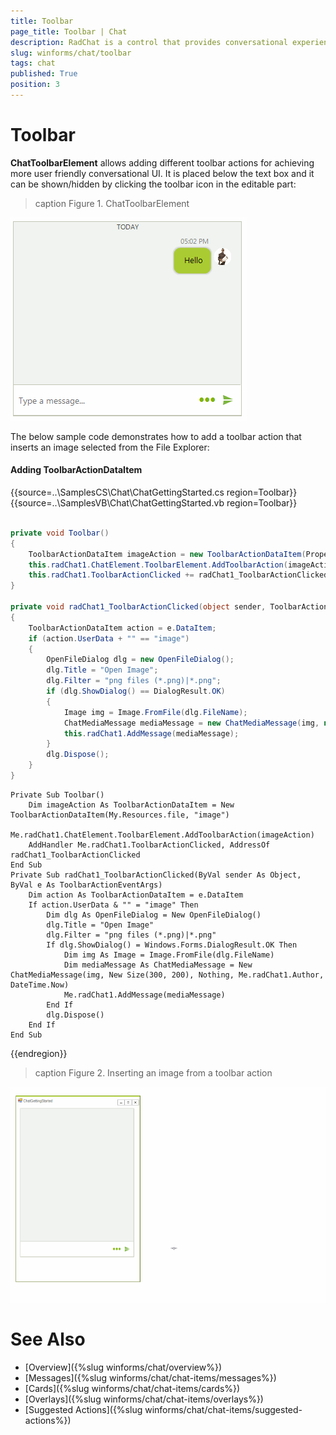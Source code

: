 ```yaml
---
title: Toolbar
page_title: Toolbar | Chat
description: RadChat is a control that provides conversational experience
slug: winforms/chat/toolbar
tags: chat
published: True
position: 3 
---
```


# Toolbar 

**ChatToolbarElement** allows adding different toolbar actions for achieving more user friendly conversational UI. It is placed below the text box and it can be shown/hidden by clicking the toolbar icon in the editable part:

>caption Figure 1. ChatToolbarElement

![winforms/chat-items-toolbar 002](images/chat-items-toolbar002.gif) 
 
The below sample code demonstrates how to add a toolbar action that inserts an image selected from the File Explorer:

#### Adding ToolbarActionDataItem

{{source=..\SamplesCS\Chat\ChatGettingStarted.cs region=Toolbar}} 
{{source=..\SamplesVB\Chat\ChatGettingStarted.vb region=Toolbar}}

````C#
        
private void Toolbar()
{
    ToolbarActionDataItem imageAction = new ToolbarActionDataItem(Properties.Resources.file,"image");
    this.radChat1.ChatElement.ToolbarElement.AddToolbarAction(imageAction);
    this.radChat1.ToolbarActionClicked += radChat1_ToolbarActionClicked;
}
        
private void radChat1_ToolbarActionClicked(object sender, ToolbarActionEventArgs e)
{
    ToolbarActionDataItem action = e.DataItem;
    if (action.UserData + "" == "image")
    {
        OpenFileDialog dlg = new OpenFileDialog();
        dlg.Title = "Open Image";
        dlg.Filter = "png files (*.png)|*.png";
        if (dlg.ShowDialog() == DialogResult.OK)
        {
            Image img = Image.FromFile(dlg.FileName);
            ChatMediaMessage mediaMessage = new ChatMediaMessage(img, new Size(300, 200), null, this.radChat1.Author, DateTime.Now);
            this.radChat1.AddMessage(mediaMessage);    
        }
        dlg.Dispose();
    }
}

````
````VB.NET
Private Sub Toolbar()
    Dim imageAction As ToolbarActionDataItem = New ToolbarActionDataItem(My.Resources.file, "image")
    Me.radChat1.ChatElement.ToolbarElement.AddToolbarAction(imageAction)
    AddHandler Me.radChat1.ToolbarActionClicked, AddressOf radChat1_ToolbarActionClicked
End Sub
Private Sub radChat1_ToolbarActionClicked(ByVal sender As Object, ByVal e As ToolbarActionEventArgs)
    Dim action As ToolbarActionDataItem = e.DataItem
    If action.UserData & "" = "image" Then
        Dim dlg As OpenFileDialog = New OpenFileDialog()
        dlg.Title = "Open Image"
        dlg.Filter = "png files (*.png)|*.png"
        If dlg.ShowDialog() = Windows.Forms.DialogResult.OK Then
            Dim img As Image = Image.FromFile(dlg.FileName)
            Dim mediaMessage As ChatMediaMessage = New ChatMediaMessage(img, New Size(300, 200), Nothing, Me.radChat1.Author, DateTime.Now)
            Me.radChat1.AddMessage(mediaMessage)
        End If
        dlg.Dispose()
    End If
End Sub

```` 


{{endregion}}

>caption Figure 2. Inserting an image from a toolbar action

![winforms/chat-items-toolbar 001](images/chat-items-toolbar001.gif) 

# See Also

* [Overview]({%slug winforms/chat/overview%})
* [Messages]({%slug winforms/chat/chat-items/messages%})
* [Cards]({%slug winforms/chat/chat-items/cards%})
* [Overlays]({%slug winforms/chat/chat-items/overlays%})
* [Suggested Actions]({%slug winforms/chat/chat-items/suggested-actions%})